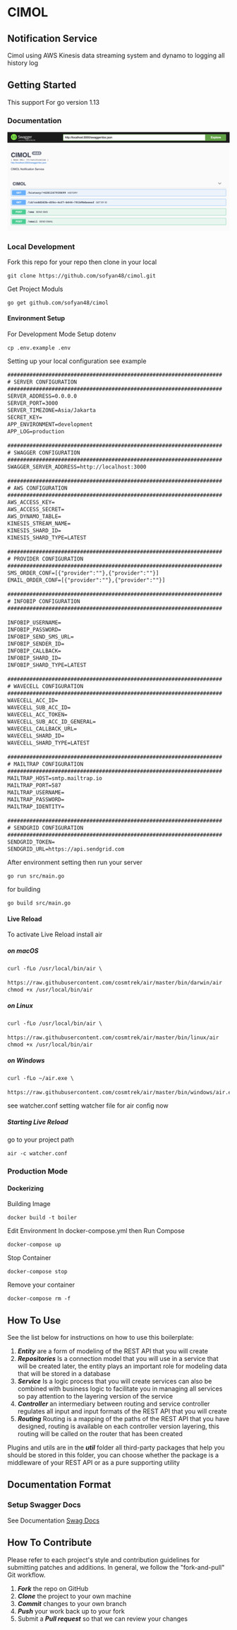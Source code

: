 # CIMOL
## Notification Service 
Cimol using AWS Kinesis data streaming system and dynamo to logging all history log

## Getting Started
This support For go version 1.13 

### Documentation

![cimol](https://raw.githubusercontent.com/sofyan48/cimol/master/docs/diagram.png)


### Local Development

Fork this repo for your repo then clone in your local
```
git clone https://github.com/sofyan48/cimol.git
```

Get Project Moduls

```
go get github.com/sofyan48/cimol
```

#### Environment Setup
For Development Mode Setup dotenv
```
cp .env.example .env
```
Setting up your local configuration see example
```
####################################################################
# SERVER CONFIGURATION
####################################################################
SERVER_ADDRESS=0.0.0.0
SERVER_PORT=3000
SERVER_TIMEZONE=Asia/Jakarta
SECRET_KEY=
APP_ENVIRONMENT=development
APP_LOG=production

####################################################################
# SWAGGER CONFIGURATION
####################################################################
SWAGGER_SERVER_ADDRESS=http://localhost:3000

####################################################################
# AWS CONFIGURATION
####################################################################
AWS_ACCESS_KEY=
AWS_ACCESS_SECRET=
AWS_DYNAMO_TABLE=
KINESIS_STREAM_NAME=
KINESIS_SHARD_ID=
KINESIS_SHARD_TYPE=LATEST

####################################################################
# PROVIDER CONFIGURATION
####################################################################
SMS_ORDER_CONF=[{"provider":""},{"provider":""}]
EMAIL_ORDER_CONF=[{"provider":""},{"provider":""}]

####################################################################
# INFOBIP CONFIGURATION
####################################################################

INFOBIP_USERNAME=
INFOBIP_PASSWORD=
INFOBIP_SEND_SMS_URL=
INFOBIP_SENDER_ID=
INFOBIP_CALLBACK=
INFOBIP_SHARD_ID=
INFOBIP_SHARD_TYPE=LATEST

####################################################################
# WAVECELL CONFIGURATION
####################################################################
WAVECELL_ACC_ID=
WAVECELL_SUB_ACC_ID=
WAVECELL_ACC_TOKEN=
WAVECELL_SUB_ACC_ID_GENERAL=
WAVECELL_CALLBACK_URL=
WAVECELL_SHARD_ID=
WAVECELL_SHARD_TYPE=LATEST

####################################################################
# MAILTRAP CONFIGURATION
####################################################################
MAILTRAP_HOST=smtp.mailtrap.io
MAILTRAP_PORT=587
MAILTRAP_USERNAME=
MAILTRAP_PASSWORD=
MAILTRAP_IDENTITY=

####################################################################
# SENDGRID CONFIGURATION
####################################################################
SENDGRID_TOKEN=
SENDGRID_URL=https://api.sendgrid.com

```

After environment setting then run your server

```
go run src/main.go
```

for building
```
go build src/main.go
```
#### Live Reload
To activate Live Reload install air 
##### on macOS

```
curl -fLo /usr/local/bin/air \
    https://raw.githubusercontent.com/cosmtrek/air/master/bin/darwin/air
chmod +x /usr/local/bin/air
```

##### on Linux

```
curl -fLo /usr/local/bin/air \
    https://raw.githubusercontent.com/cosmtrek/air/master/bin/linux/air
chmod +x /usr/local/bin/air
```

##### on Windows

```
curl -fLo ~/air.exe \
    https://raw.githubusercontent.com/cosmtrek/air/master/bin/windows/air.exe
```

see watcher.conf setting watcher file for air config now

##### Starting Live Reload
go to your project path
```
air -c watcher.conf
```

### Production Mode

#### Dockerizing
Building Image
```
docker build -t boiler
```
Edit Environment In docker-compose.yml then Run Compose
```
docker-compose up
```
Stop Container
```
docker-compose stop
```
Remove your container
```
docker-compose rm -f
```


## How To Use
See the list below for instructions on how to use this boilerplate:

1. ***Entity*** are a form of modeling of the REST API that you will create
2. ***Repositories*** Is a connection model that you will use in a service that will be created later, the entity plays an important role for modeling data that will be stored in a database
3. ***Service*** Is a logic process that you will create services can also be combined with business logic to facilitate you in managing all services so pay attention to the layering version of the service
4. ***Controller*** an intermediary between routing and service controller regulates all input and input formats of the REST API that you will create
5. ***Routing*** Routing is a mapping of the paths of the REST API that you have designed, routing is available on each controller version layering, this routing will be called on the router that has been created

Plugins and utils are in the ***util*** folder all third-party packages that help you should be stored in this folder, you can choose whether the package is a middleware of your REST API or as a pure supporting utility

## Documentation Format
### Setup Swagger Docs
See Documentation 
[Swag Docs](https://github.com/swaggo/swag)

## How To Contribute
Please refer to each project's style and contribution guidelines for submitting patches and additions. In general, we follow the "fork-and-pull" Git workflow.
 1. ***Fork*** the repo on GitHub
 2. ***Clone*** the project to your own machine
 3. ***Commit*** changes to your own branch
 4. ***Push*** your work back up to your fork
 5. Submit a ***Pull request*** so that we can review your changes
